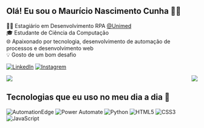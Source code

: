 ## Olá! Eu sou o Maurício Nascimento Cunha 👋🏼

👩‍💻 Estagiário em Desenvolvimento RPA <a href="https://www.linkedin.com/company/grupounimedsc/mycompany/verification/">@Unimed</a><br>
🎓 Estudante de Ciência da Computação<br>
🌐 Apaixonado por tecnologia, desenvolvimento de automação de processos e desenvolvimento web<br>
💡 Gosto de um bom desafio

[![LinkedIn](https://img.shields.io/badge/LinkedIn-0077B5?style=for-the-badge&logo=linkedin&logoColor=white)](https://www.linkedin.com/in/maur%C3%ADcio-cunha-5a6349117/)
[![Instagrem](https://img.shields.io/badge/Instagram-E4405F?style=for-the-badge&logo=instagram&logoColor=white)](https://www.instagram.com/mauricio.cunha_/)

<div style="display: flex; justify-content: space-between;">
  <img src="https://github-readme-stats.vercel.app/api/top-langs/?username=devmauriciocunha&hide=javascript,html&theme=dracula" />
  <img src="https://github-readme-stats.vercel.app/api?username=devmauriciocunha&show_icons=true&theme=dracula&hide_border=true" />
</div>



## Tecnologias que eu uso no meu dia a dia 🚀
<div style="display: inline-block">
  <img alt="AutomationEdge" src="https://img.shields.io/badge/AutomationEdge-FF5733?style=for-the-badge&logo=automationedge&logoColor=white" />
  <img alt="Power Automate" src="https://img.shields.io/badge/Power%20Automate-257EF9?style=for-the-badge&logo=microsoft&logoColor=white" />
  <img alt="Python" src="https://img.shields.io/badge/Python-3776AB?style=for-the-badge&logo=python&logoColor=white" />
  <img alt="HTML5" src="https://img.shields.io/badge/HTML5-E34F26?style=for-the-badge&logo=html5&logoColor=white" />
  <img alt="CSS3" src="https://img.shields.io/badge/CSS3-1572B6?style=for-the-badge&logo=css3&logoColor=white" />
  <img alt="JavaScript" src="https://img.shields.io/badge/JavaScript-F7DF1E?style=for-the-badge&logo=javascript&logoColor=black" />
</div> 
